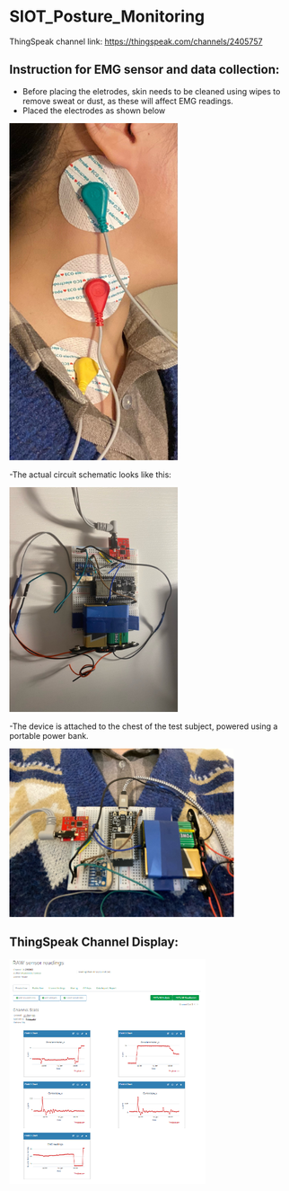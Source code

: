# SIOT_Posture_Monitoring
ThingSpeak channel link: https://thingspeak.com/channels/2405757

## Instruction for EMG sensor and data collection: 
- Before placing the eletrodes, skin needs to be cleaned using wipes to remove sweat or dust, as these will affect EMG readings.
- Placed the electrodes as shown below

<img src="https://github.com/Helen-Gao19/SIOT_Posture_Monitoring/blob/main/electrodes.jpg" width="300" height="600">

-The actual circuit schematic looks like this:

<img src="https://github.com/Helen-Gao19/SIOT_Posture_Monitoring/blob/main/actual%20schematics.jpg" width="300" height="400">

-The device is attached to the chest of the test subject, powered using a portable power bank.

<img src="https://github.com/Helen-Gao19/SIOT_Posture_Monitoring/blob/main/device.jpg" width="400" height="300">

## ThingSpeak Channel Display:

<img src="https://github.com/Helen-Gao19/SIOT_Posture_Monitoring/blob/main/thingspeak.PNG" width="350" height="400">
